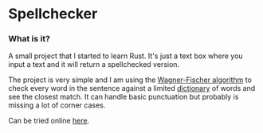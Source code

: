 # Spellchecker

### What is it?

A small project that I started to learn Rust. It's just a text box where you input a text and it will return a spellchecked version.

The project is very simple and I am using the [Wagner-Fischer algorithm](https://en.wikipedia.org/wiki/Wagner%E2%80%93Fischer_algorithm) to check every word in the sentence against a limited [dictionary](./dictionary.txt) of words and see the closest match. It can handle basic punctuation but probably is missing a lot of corner cases.

Can be tried online [here](http://spellchecker.lucianmusat.nl/).
